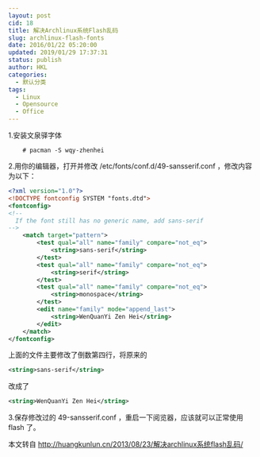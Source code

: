 ```yaml
---
layout: post
cid: 18
title: 解决Archlinux系统Flash乱码
slug: archlinux-flash-fonts
date: 2016/01/22 05:20:00
updated: 2019/01/29 17:37:31
status: publish
author: HKL
categories: 
  - 默认分类
tags: 
  - Linux
  - Opensource
  - Office
---
```



1.安装文泉驿字体
```
    # pacman -S wqy-zhenhei
```

2.用你的编辑器，打开并修改 /etc/fonts/conf.d/49-sansserif.conf ，修改内容为以下：


<!--more-->


```xml
<?xml version="1.0"?>  
<!DOCTYPE fontconfig SYSTEM "fonts.dtd">  
<fontconfig>  
<!--  
  If the font still has no generic name, add sans-serif  
-->  
    <match target="pattern">  
        <test qual="all" name="family" compare="not_eq">  
            <string>sans-serif</string>  
        </test>  
        <test qual="all" name="family" compare="not_eq">  
            <string>serif</string>  
        </test>  
        <test qual="all" name="family" compare="not_eq">  
            <string>monospace</string>  
        </test>  
        <edit name="family" mode="append_last">  
            <string>WenQuanYi Zen Hei</string>  
        </edit>  
    </match>  
</fontconfig>  
```

上面的文件主要修改了倒数第四行，将原来的
```xml
<string>sans-serif</string>
```

改成了 

```xml
<string>WenQuanYi Zen Hei</string>
```
3.保存修改过的 49-sansserif.conf ，重启一下阅览器，应该就可以正常使用 flash 了。


本文转自 http://huangkunlun.cn/2013/08/23/解决archlinux系统flash乱码/
